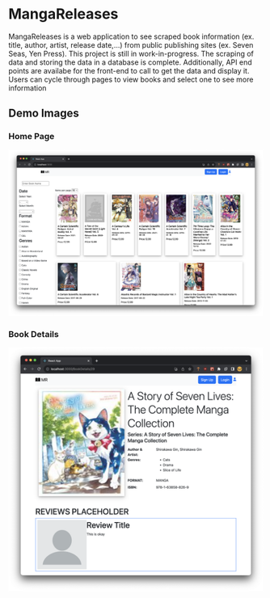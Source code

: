 # MangaReleases
MangaReleases is a web application to see scraped book information (ex. title, author, artist, release date,...) from public publishing sites (ex. Seven Seas, Yen Press).
This project is still in work-in-progress. The scraping of data and storing the data in a database is complete. Additionally, API end points are availabe for the front-end to call 
to get the data and display it. Users can cycle through pages to view books and select one to see more information

## Demo Images
### Home Page
![Home Page](Releases/src/main/resources/DemoPhotos/Home.png "Home Page")

### Book Details
![Book Details](Releases/src/main/resources/DemoPhotos/BookDetails.png "Book Details")


